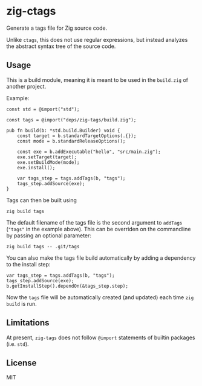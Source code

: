 # zig-ctags

Generate a tags file for Zig source code.

Unlike `ctags`, this does not use regular expressions, but instead analyzes the
abstract syntax tree of the source code.

## Usage

This is a build module, meaning it is meant to be used in the `build.zig` of another project.

Example:

```zig
const std = @import("std");

const tags = @import("deps/zig-tags/build.zig");

pub fn build(b: *std.build.Builder) void {
    const target = b.standardTargetOptions(.{});
    const mode = b.standardReleaseOptions();

    const exe = b.addExecutable("hello", "src/main.zig");
    exe.setTarget(target);
    exe.setBuildMode(mode);
    exe.install();

    var tags_step = tags.addTags(b, "tags");
    tags_step.addSource(exe);
}
```

Tags can then be built using

    zig build tags

The default filename of the tags file is the second argument to `addTags` (`"tags"` in the example above). This can be overriden on the commandline by passing an optional parameter:

    zig build tags -- .git/tags

You can also make the tags file build automatically by adding a dependency to the install step:

```zig
var tags_step = tags.addTags(b, "tags");
tags_step.addSource(exe);
b.getInstallStep().dependOn(&tags_step.step);
```

Now the `tags` file will be automatically created (and updated) each time `zig build` is run.

## Limitations

At present, `zig-tags` does not follow `@import` statements of builtin packages (i.e. `std`).

## License

MIT
